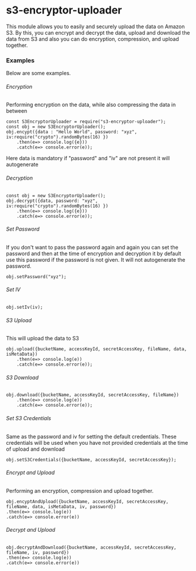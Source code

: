 # s3-encryptor-uploader

This module allows you to easily and securely upload the data on Amazon S3. By this, you can encrypt and decrypt the data, upload and download the data from S3 and also you can do encryption,  compression, and upload together.

### Examples

Below are some examples.

###### Encryption

Performing encryption on the data, while also compressing the data in between

```
const S3EncryptorUploader = require("s3-encryptor-uploader");
const obj = new S3EncryptorUploader();
obj.encypt({data : "Hello World", password: "xyz", iv:require("crypto").randomBytes(16) })
	.then(e=> console.log({e}))
	.catch(e=> console.error(e));
```

Here data is mandatory if "password" and "iv" are not present it will autogenerate

###### Decryption

```
const obj = new S3EncryptorUploader();
obj.decrypt({data, password: "xyz", iv:require("crypto").randomBytes(16) })
	.then(e=> console.log({e}))
	.catch(e=> console.error(e));
```

###### Set Password

If you don't want to pass the password again and again you can set the password and then at the time of encryption and decryption it by default use this password if the password is not given. It will not autogenerate the password.

```
obj.setPassword("xyz");
```

###### Set IV

```
obj.setIv(iv);
```

###### S3 Upload

This will upload the data to S3

```
obj.upload({bucketName, accessKeyId, secretAccessKey, fileName, data, isMetaData})
	.then(e=> console.log(e))
	.catch(e=> console.error(e));
```

###### S3 Download

```
obj.download({bucketName, accessKeyId, secretAccessKey, fileName})
	.then(e=> console.log(e))
	.catch(e=> console.error(e));
```

###### Set S3 Credentials

Same as the password and iv for setting the default credentials. These credentials will be used when you have not provided credentials at the time of upload and download

```
obj.setS3Credentials({bucketName, accessKeyId, secretAccessKey});
```

###### Encrypt and Upload

Performing an encryption, compression and upload together.

```
obj.encyptAndUpload({bucketName, accessKeyId, secretAccessKey, fileName, data, isMetaData, iv, password})
.then(e=> console.log(e))
.catch(e=> console.error(e))
```

###### Decrypt and Upload

```
obj.decryptAndDownload({bucketName, accessKeyId, secretAccessKey, fileName, iv, password})
.then(e=> console.log(e))
.catch(e=> console.error(e))
```
